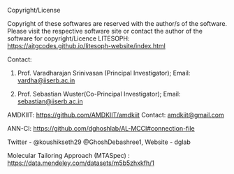 Copyright/License

Copyright of these softwares are reserved with the author/s of the software. Please visit the
respective software site or contact the author of the software for copyright/Licence
LITESOPH: https://aitgcodes.github.io/litesoph-website/index.html
   
 Contact:  
 1. Prof. Varadharajan Srinivasan (Principal Investigator); Email: vardha@iiserb.ac.in
 
 2. Prof. Sebastian Wuster(Co-Principal Investigator); Email: sebastian@iiserb.ac.in

AMDKIIT: https://github.com/AMDKIIT/amdkiit
     Contact: amdkiit@gmail.com

 ANN-CI: https://github.com/dghoshlab/AL-MCCI#connection-file

   Twitter - @koushikseth29 @GhoshDebashree1, Website - dglab
 
 Molecular Tailoring Approach (MTASpec) : https://data.mendeley.com/datasets/m5b5zhxkfh/1
